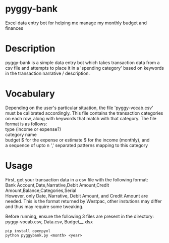 # pyggy-bank
Excel data entry bot for helping me manage my monthly budget and finances

# Description
pyggy-bank is a simple data entry bot which takes transaction data from a csv
file and attempts to place it in a 'spending category' based on keywords in the 
transaction narrative / description.<br/>

# Vocabulary
Depending on the user's particular situation, the file 'pyggy-vocab.csv' must be
calibrated accordingly. This file contains the transaction categories on each
row, along with keywords that match with that category. The file format is as
follows:<br/>
type (income or expense?)<br/>
category name<br/>
budget $ for the expense or estimate $ for the income (monthly), and<br/>
a sequence of upto n ',' separated patterns mapping to this category<br/>

# Usage
First, get your transaction data in a csv file with the following format:<br/>
Bank Account,Date,Narrative,Debit Amount,Credit Amount,Balance,Categories,Serial<br/>
However, only Date, Narrative, Debit Amount, and Credit Amount are needed. This 
is the format returned by Westpac, other instutions may differ and thus may 
require some tweaking.<br/>

Before running, ensure the following 3 files are present in the directory:<br/>
pyggy-vocab.csv, Data.csv, Budget_<month>_<year>.xlsx

```
pip install openpyxl
python pyggybank.py <month> <year>
```